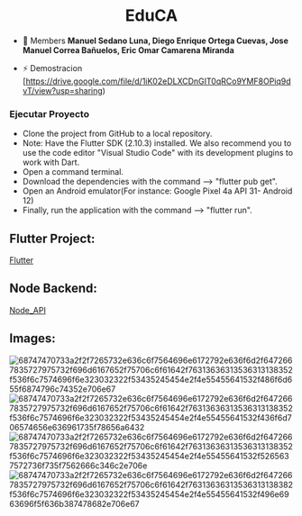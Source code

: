 <h1 align="center"> EduCA </h1>

- 🤝 Members **Manuel Sedano Luna, Diego Enrique Ortega Cuevas, Jose Manuel Correa Bañuelos, Eric Omar Camarena Miranda**

- ⚡ Demostracion [https://drive.google.com/file/d/1iK02eDLXCDnGIT0qRCo9YMF8OPiq9dvT/view?usp=sharing)


<p align="left">
</p>

<h3 align="left">Ejecutar Proyecto</h3>

- Clone the project from GitHub to a local repository.
- Note: Have the Flutter SDK (2.10.3) installed. We also recommend you to use the code editor "Visual Studio Code" with its development plugins to work with Dart.
- Open a command terminal.
- Download the dependencies with the command --> "flutter pub get".
- Open an Android emulator(For instance: Google Pixel 4a API 31- Android 12)
- Finally, run the application with the command --> "flutter run".


## Flutter Project:

[Flutter](https://github.com/JoMaCoBa/EduCA)

## Node Backend:

[Node_API](https://github.com/JoMaCoBa/EduCA-API)

## Images:
![68747470733a2f2f7265732e636c6f7564696e6172792e636f6d2f6472667835727975732f696d6167652f75706c6f61642f76313636313536313138352f536f6c7574696f6e323032322f53435245454e2f4e55455641532f486f6d655f6874796c74352e706e67](https://user-images.githubusercontent.com/110343648/236691822-2cdb1804-6350-4b70-be4f-1ae5ca49a2a1.png)
![68747470733a2f2f7265732e636c6f7564696e6172792e636f6d2f6472667835727975732f696d6167652f75706c6f61642f76313636313536313138352f536f6c7574696f6e323032322f53435245454e2f4e55455641532f436f6d706574656e636961735f78656a6432](https://user-images.githubusercontent.com/110343648/236691823-d365194b-54b1-42c9-8fa8-bac7d0992ef5.png)
![68747470733a2f2f7265732e636c6f7564696e6172792e636f6d2f6472667835727975732f696d6167652f75706c6f61642f76313636313536313138352f536f6c7574696f6e323032322f53435245454e2f4e55455641532f5265637572736f735f7562666c346c2e706e](https://user-images.githubusercontent.com/110343648/236691824-8048334c-e58b-4d86-9d9d-019cdf11d93a.png)
![68747470733a2f2f7265732e636c6f7564696e6172792e636f6d2f6472667835727975732f696d6167652f75706c6f61642f76313636313536313138382f536f6c7574696f6e323032322f53435245454e2f4e55455641532f496e6963696f5f636b387478682e706e67](https://user-images.githubusercontent.com/110343648/236691825-cc99b065-0b3b-4345-a559-724cd9123d20.png)
